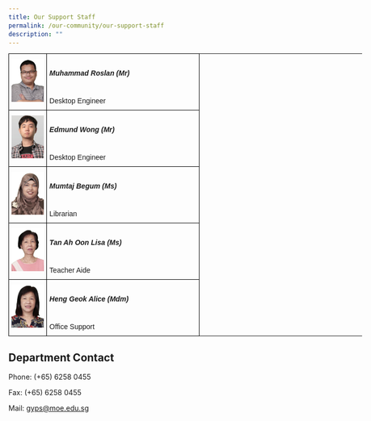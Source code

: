 ```yaml
---
title: Our Support Staff
permalink: /our-community/our-support-staff
description: ""
---
```

<style type="text/css">
.tg  {border-collapse:collapse;border-spacing:0;margin:0px auto;}
.tg td{border-color:black;border-style:solid;border-width:1px;font-family:Arial, sans-serif;font-size:14px;
  overflow:hidden;padding:10px 5px;word-break:normal;}
.tg th{border-color:black;border-style:solid;border-width:1px;font-family:Arial, sans-serif;font-size:14px;
  font-weight:normal;overflow:hidden;padding:10px 5px;word-break:normal;}
.tg .tg-cly1{text-align:left;vertical-align:middle}
.tg .tg-0lax{text-align:left;vertical-align:top}
</style>
<table class="tg" style="undefined;table-layout: fixed; width: 700px">
<colgroup>
<col style="width: 150px">
<col style="width: 550px">
<colgroup>
<col style="width: 150px">
<col style="width: 550px">
</colgroup>
<tbody>
  <tr>
    <td class="tg-0lax"><img src="/images/sup1.jpeg"></td>
		<td class="tg-0lax"><h5>Muhammad Roslan (Mr)</h5><span style="font-weight:bold"> </span><br>Desktop Engineer</td>
  </tr>
  <tr>
    <td class="tg-0lax"><img src="/images/sup2.jpeg"></td>
		<td class="tg-0lax"><h5>Edmund Wong (Mr)</h5><br>Desktop Engineer</td>
  </tr>
  <tr>
    <td class="tg-0lax"><img src="/images/sup3.jpeg"></td>
		<td class="tg-0lax"><h5>Mumtaj Begum (Ms)</h5><br>Librarian</td>
  </tr>
  <tr>
    <td class="tg-0lax"><img src="/images/sup4.jpeg"></td>
		<td class="tg-0lax"><h5>Tan Ah Oon Lisa (Ms)</h5><br>Teacher Aide</td>
  </tr>
  <tr>
    <td class="tg-0lax"><img src="/images/sup5.jpeg"></td>
		<td class="tg-0lax"><h5>Heng Geok Alice (Mdm)</h5><br>Office Support</td>
  </tr>
</tbody>
</table>

Department Contact
------------------
Phone: (+65) 6258 0455

Fax: (+65) 6258 0455

Mail: [gyps@moe.edu.sg](mailto:gyps@moe.edu.sg)